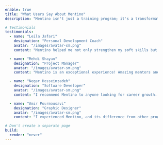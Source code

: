 ```yaml
---
enable: true
title: "What Users Say About Mentino"
description: "Mentino isn't just a training program; it's a transformative experience. Don't just take our word for it – read what our satisfied users have to say! Below are some user testimonials about Mentino."

# Testimonials
testimonials:
  - name: "Leila Jafari"
    designation: "Personal Development Coach"
    avatar: "/images/avatar-sm.png"
    content: "Mentino helped me not only strengthen my soft skills but also move toward my career goals with a clear plan. It was an excellent experience!"

  - name: "Mehdi Shayan"
    designation: "Project Manager"
    avatar: "/images/avatar-sm.png"
    content: "Mentino is an exceptional experience! Amazing mentors and completely practical training programs that helped me advance in my career."

  - name: "Negar Hosseinzadeh"
    designation: "Software Developer"
    avatar: "/images/avatar-sm.png"
    content: "I recommend Mentino to anyone looking for career growth. The mentors not only helped me improve my technical skills but also grow in managerial areas."

  - name: "Amir Pourmousavi"
    designation: "Graphic Designer"
    avatar: "/images/avatar-sm.png"
    content: "I experienced Mentino, and its difference from other programs was completely noticeable. The mentorship sessions helped me master communication skills and time management."

# Don't create a separate page
build:
  render: "never"
---
```

